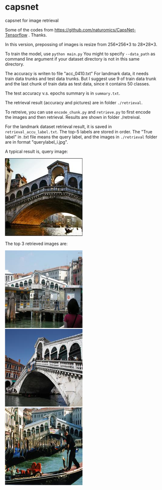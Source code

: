 # capsnet
capsnet for image retrieval

Some of the codes from https://github.com/naturomics/CapsNet-Tensorflow . Thanks.

In this version, prepossing of images is resize from 256\*256\*3 to 28\*28\*3.

To train the model, use `python main.py`
You might to specify `--data_path` as command line argument if your dataset directory is not in this same directory.

The accuracy is writen to file "acc_0410.txt"
For landmark data, it needs train data trunks and test data trunks. But I suggest use 9 of train data trunk and 
the last chunk of train data as test data, since it contains 50 classes.

The test accuracy v.s. epochs summary is in `summary.txt`.

The retrieval result (accuracy and pictures) are in folder `./retrieval`.

To retreive, you can use `encode_chunk.py` and `retrieve.py` to first encode the images and then retrieval. Results are shown in folder ./retreival.

For the landmark dataset retrieval result, it is saved in `retrieval_accu_label.txt`. The top-5 labels are stored in order.
The "True label" in .txt file means the query label, and the images in `./retrieval` folder are in format "querylabel_i.jpg".

A typical result is, query image:

![Alt text](./results/0_q.jpg)

The top 3 retrieved images are:

![Alt text](./results/0_0.jpg)
![Alt text](./results/0_1.jpg)
![Alt text](./results/0_2.jpg)
